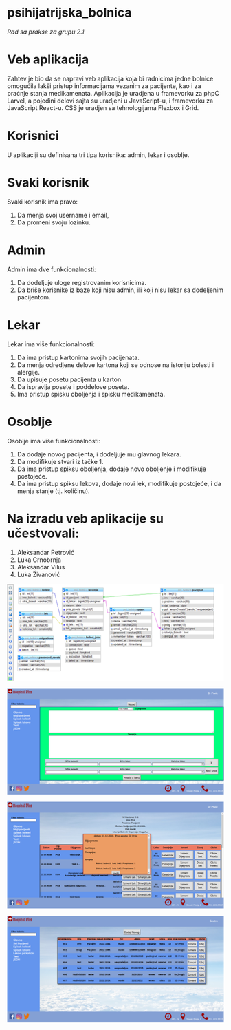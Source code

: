# psihijatrijska_bolnica

 *Rad sa prakse za grupu 2.1*

 # Veb aplikacija

 Zahtev je bio da se napravi veb aplikacija koja bi radnicima jedne bolnice omogućila lakši pristup informacijama vezanim za pacijente, kao i za praćnje stanja medikamenata. 
 Aplikacija je uradjena u framevorku za phpČ Larvel, a pojedini delovi sajta su uradjeni u JavaScript-u, i framevorku za JavaScript React-u. CSS je uradjen sa tehnologijama
 Flexbox i Grid. 

 # Korisnici

U aplikaciji su definisana tri tipa korisnika: admin, lekar i osoblje. 

# Svaki korisnik

Svaki korisnik ima pravo:
1. Da menja svoj username i email,
2. Da promeni svoju lozinku.

# Admin

Admin ima dve funkcionalnosti:

1. Da dodeljuje uloge registrovanim korisnicima.
2. Da briše korisnike iz baze koji nisu admin, ili koji nisu lekar sa dodeljenim pacijentom.

# Lekar

Lekar ima više funkcionalnosti:

1. Da ima pristup kartonima svojih pacijenata.
2. Da menja odredjene delove kartona koji se odnose na istoriju bolesti i alergije.
3. Da upisuje posetu pacijenta u karton.
4. Da ispravlja posete i poddelove poseta.
5. Ima pristup spisku oboljenja i spisku medikamenata. 

# Osoblje

Osoblje ima više funkcionalnosti:

1. Da dodaje novog pacijenta, i dodeljuje mu glavnog lekara.
2. Da modifikuje stvari iz tačke 1. 
3. Da ima pristup spiksu oboljenja, dodaje novo oboljenje i modifikuje postojeće. 
4. Da ima pristup spiksu lekova, dodaje novi lek, modifikuje postojeće, i da menja stanje (tj. količinu).

# Na izradu veb aplikacije su učestvovali:

1. Aleksandar Petrović
2. Luka Crnobrnja
3. Aleksandar Vilus
4. Luka Živanović

![Alt text](Screenshot_psi_bolnica_phpMyAdmin.png?raw=true "Optional Title")

![Alt text](Screenshot_psi_bolnica3.png?raw=true "Optional Title")

![Alt text](Screenshot_psi_bolnica7.png?raw=true "Optional Title")

![Alt text](Screenshot_psi_bolnica11.png?raw=true "Optional Title")
